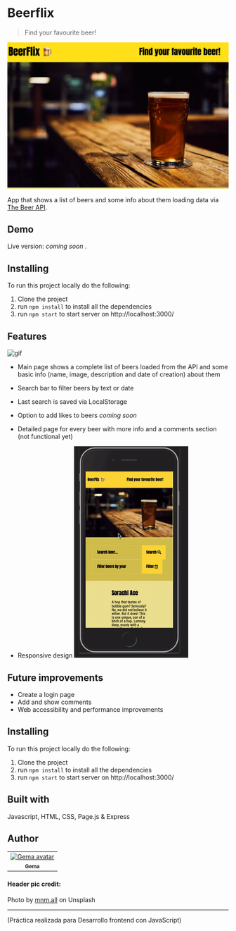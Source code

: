 # Beerflix

> Find your favourite beer! 

![img](https://github.com/gemasegarra/beerflix/blob/master/src/images/beerflix.png)

App that shows a list of beers and some info about them loading data via [The Beer API](https://beerflix-api.herokuapp.com/).

## Demo

Live version: *coming soon* .

## Installing

To run this project locally do the following:

1. Clone the project 
2. run `npm install` to install all the dependencies
3. run `npm start` to start server on http://localhost:3000/


## Features

![gif](https://github.com/gemasegarra/beerflix/blob/master/src/images/beerflix.gif)

- Main page shows a complete list of beers loaded from the API and some basic info (name, image, description and date of creation) about them

- Search bar to filter beers by text or date

- Last search is saved via LocalStorage

- Option to add likes to beers *coming soon*

- Detailed page for every beer with more info and a comments section (not functional yet) 

- Responsive design
![gif](https://github.com/gemasegarra/beerflix/blob/master/src/images/mobileversion.gif)

## Future improvements 

- Create a login page 
- Add and show comments
- Web accessibility and performance improvements

## Installing

To run this project locally do the following:

1. Clone the project 
2. run `npm install` to install all the dependencies
3. run `npm start` to start server on http://localhost:3000/

## Built with 

Javascript, HTML, CSS, Page.js & Express

## Author 

<table>
<tr>
<td align="center"><a href="https://github.com/gemasegarra"><img src="https://avatars2.githubusercontent.com/u/40056297?v=4" width="100px;" alt="Gema avatar"/><br/><sub><b>Gema</b></sub></a><br/><a href="https://github.com/gemasegarra"></a>
</table>

#### Header pic credit:
Photo by [mnm.all](https://unsplash.com/photos/46Yad80Ynp4) on Unsplash

---

(Práctica realizada para Desarrollo frontend con JavaScript)

